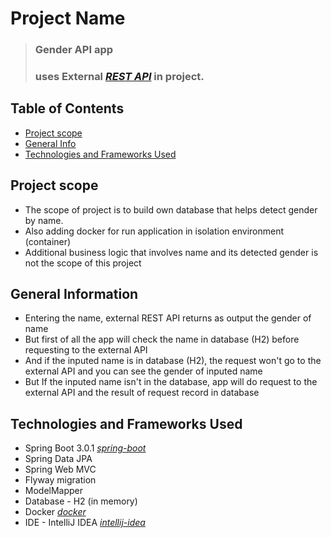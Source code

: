 # Project Name
> ### Gender API app
> ### uses External [_REST API_](https://genderize.io/)  in project. 

## Table of Contents
* [Project scope](#project-scope)
* [General Info](#general-information)
* [Technologies and Frameworks Used](#technologies-and-frameworks-used)



## Project scope
- The scope of project is to build own database that helps detect gender by name.
- Also adding docker for run application in isolation environment (container)
- Additional business logic that involves name and its detected gender is not the scope of this project

## General Information
- Entering the name, external REST API returns as output the gender of name
- But first of all the app will check the name in database (H2) before requesting to the external API
- And if the inputed name is in database (H2), the request won't go to the external API and you can see the gender of inputed name
- But If the inputed name isn't in the database, app will do request to the external API and the result of request record in database

## Technologies and Frameworks Used
- Spring Boot 3.0.1 [_spring-boot_](https://spring.io/projects/spring-boot)
- Spring Data JPA
- Spring Web MVC
- Flyway migration
- ModelMapper
- Database - H2 (in memory)
- Docker [_docker_](https://www.docker.com/)
- IDE - IntelliJ IDEA [_intellij-idea_](https://www.jetbrains.com/)
